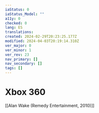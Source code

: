 ```yaml
---
iaStatus: 0
iaStatus_Model: ""
a11y: 0
checked: 0
lang: ES
translations: 
created: 2024-02-29T20:23:25.177Z
modified: 2024-04-03T20:19:14.310Z
ver_major: 0
ver_minor: 1
ver_rev: 23
nav_primary: []
nav_secondary: []
tags: []
---
```

# Xbox 360

[[Alan Wake (Remedy Entertainment, 2010)]]